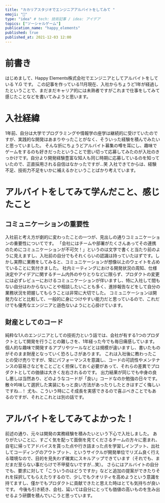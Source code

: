 ```yaml
---
title: "カカリアスタジオでエンジニアアルバイトをしてみて "
emoji: "🏢"
type: "idea" # tech: 技術記事 / idea: アイデア
topics: ["ソーシャルゲーム"]
publication_name: "happy_elements"
published: true
published_at: 2021-12-03 12:00
---
```


# 前書き
はじめまして、Happy Elements株式会社でエンジニアとしてアルバイトをしている Y.G です。
この記事を作っている11月現在、入社からちょうど1年が経過したということで、まだまだキャリア的には未熟者ですがこれまで仕事をしてみて感じたことなどを書いてみようと思います。

# 入社経緯
1年前、自分は大学でプログラミングや情報学の座学は継続的に受けていたのですが、実践的な開発はあまりやったことがなく、そういった経験を積んでみたいと思っていました。
そんな折にちょうどアルバイト募集の噂を耳にし、趣味でゲームをするのも好きだったということで思い切って応募してみたのが入社のきっかけです。自分より開発経験豊富な知人も同じ時期に応募しているのを知っていたので、正直採用される自信はなかったですが…笑
入社できてからは、経験不足、技術力不足をいかに補えるかということばかり考えています。

# アルバイトをしてみて学んだこと、感じたこと
## コミュニケーションの重要性
入社前と考え方が劇的に変わったことの一つが、見出しの通りコミュニケーションの重要性についてです。
「会社にはチームや部署がたくさんあってその連携のためにコミュニケーションが不可欠！」というのは文字で書くと当たり前のように見えますし、入社前の自分でもそれくらいの認識は持っていたはずです。しかし実際に業務をしてみると、コミュニケーションが想像以上のウェイトを占めていることに気付きました。
社内ミーティングにおける開発状況の周知、仕様決定やアイデアに関するチーム内外のやりとりなどに限らず、プロダクトの変更には必ずレビューにおけるコミュニケーションが伴いますし、特に入社して間もない自分はわからないことや相談したいことも多く、進捗報告などをして自分の業務状況を把握してもらうことは非常に大切でした。
コミュニケーションは開発力などと比較して、一般的に身につけやすい能力だと思っているので、これだけでも優秀なエンジニアと遜色ないようにと心掛けています。

## 財産としてのコード
純粋な1人のエンジニアとしての技術力という話では、会社が有する1つのプロダクトとして開発を行うことの難しさを、1年経った今でも毎日痛感しています。個人的な趣味で開発するアプリやツールなどとは規模が違いますし、書いたものがそのまま財産となっていく恐ろしさがあります。
これは入社後に教わったことの受け売りですが、常にパフォーマンスを意識し、コードの可読性やメンテナンスの容易さなどをことごとく担保しておく必要があって、それらの差異でプロダクトとしての価値は大きく左右されるのです。
出力結果が同じでも中身の良し悪しは当然あり、どのようなコードが「良い」コードなのか勉強の日々です。
散々吟味して選択した実装にもっと良い方法があったりしたときはすごく悔しいですね…！
尤も、こういう時にこそ成長を実感できるので喜ぶべきことでもあるのですが、それとこれとは別の話です。

# アルバイトをしてみてよかった！
前述の通り、元々は開発の実務経験を積みたいという下心で入社しました。
ありがたいことに、すごく気を配って面倒を見てくださるチームの方々に恵まれ、自宅に帰ってアドバイスを貰った点や行き詰まった点を学習しインプット、出社してコーディングのアウトプット、というサイクルが開発単位でリズム良く行える環境なので、目的を見失わず確実にスキルアップできています（それでも、まだまだ至らない事だらけで不甲斐ないですが…笑）。
さらにはアルバイトの自分でも、要求に対して「こういうのはどうですか」などと追加の提案ができたりそれを採択してもらえたりするので、少しでもクオリティを高めようという意識を持てますし、僅かでもプロダクトに貢献できたと思えた時はとても気持ちが良いです。
今後も引き続き、会社、延いては自分にとっても価値の高いものを生み出せるよう研鑽を積んでいこうと思っています。

